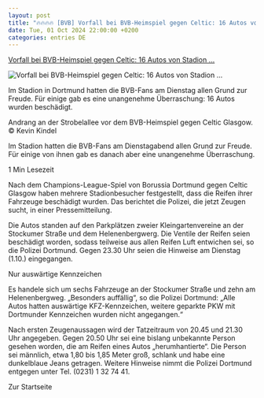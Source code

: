 ```yaml
---
layout: post
title: "🔥🔥🔥🔥 [BVB] Vorfall bei BVB-Heimspiel gegen Celtic: 16 Autos von Stadion ..."
date: Tue, 01 Oct 2024 22:00:00 +0200
categories: entries DE
---
```

[Vorfall bei BVB-Heimspiel gegen Celtic: 16 Autos von Stadion ...](https://www.ruhrnachrichten.de/dortmund/bvb-heimspiel-celtic-glasgow-dortmund-platte-reifen-autos-stadion-besucher-polizei-w943389-2001391700/)

![Vorfall bei BVB-Heimspiel gegen Celtic: 16 Autos von Stadion ...](https://www.ruhrnachrichten.de/wp-content/uploads/2024/10/02/07/630_0900_4147916_stadion_dunkelheit-1648x824.jpg)

Im Stadion in Dortmund hatten die BVB-Fans am Dienstag allen Grund zur Freude. Für einige gab es eine unangenehme Überraschung: 16 Autos wurden beschädigt.

Andrang an der Strobelallee vor dem BVB-Heimspiel gegen Celtic Glasgow. © Kevin Kindel

Im Stadion hatten die BVB-Fans am Dienstagabend allen Grund zur Freude. Für einige von ihnen gab es danach aber eine unangenehme Überraschung.

1 Min Lesezeit

Nach dem Champions-League-Spiel von Borussia Dortmund gegen Celtic Glasgow haben mehrere Stadionbesucher festgestellt, dass die Reifen ihrer Fahrzeuge beschädigt wurden. Das berichtet die Polizei, die jetzt Zeugen sucht, in einer Pressemitteilung.

Die Autos standen auf den Parkplätzen zweier Kleingartenvereine an der Stockumer Straße und dem Helenenbergwerg. Die Ventile der Reifen seien beschädigt worden, sodass teilweise aus allen Reifen Luft entwichen sei, so die Polizei Dortmund. Gegen 23.30 Uhr seien die Hinweise am Dienstag (1.10.) eingegangen.

Nur auswärtige Kennzeichen

Es handele sich um sechs Fahrzeuge an der Stockumer Straße und zehn am Helenenbergweg. „Besonders auffällig“, so die Polizei Dortmund: „Alle Autos hatten auswärtige KFZ-Kennzeichen, weitere geparkte PKW mit Dortmunder Kennzeichen wurden nicht angegangen.“

Nach ersten Zeugenaussagen wird der Tatzeitraum von 20.45 und 21.30 Uhr angegeben. Gegen 20.50 Uhr sei eine bislang unbekannte Person gesehen worden, die am Reifen eines Autos „herumhantierte“. Die Person sei männlich, etwa 1,80 bis 1,85 Meter groß, schlank und habe eine dunkelblaue Jeans getragen. Weitere Hinweise nimmt die Polizei Dortmund entgegen unter Tel. (0231) 1 32 74 41.

Zur Startseite

